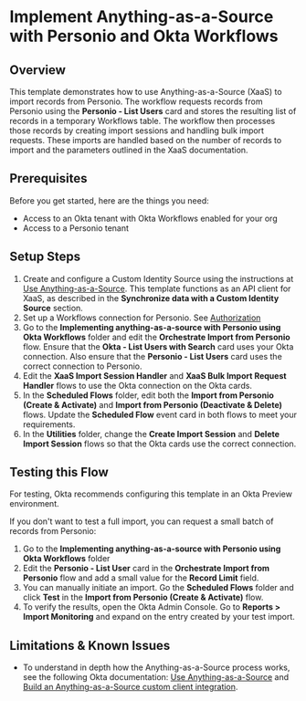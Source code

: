 # Implement Anything-as-a-Source with Personio and Okta Workflows

## Overview

This template demonstrates how to use Anything-as-a-Source (XaaS) to import records from Personio. The workflow requests records from Personio using the **Personio - List Users** card and stores the resulting list of records in a temporary Workflows table. The workflow then processes those records by creating import sessions and handling bulk import requests. These imports are handled based on the number of records to import and the parameters outlined in the XaaS documentation.

## Prerequisites

Before you get started, here are the things you need:

-   Access to an Okta tenant with Okta Workflows enabled for your org
-   Access to a Personio tenant

## Setup Steps

1. Create and configure a Custom Identity Source using the instructions at [Use Anything-as-a-Source](https://help.okta.com/en-us/Content/Topics/users-groups-profiles/usgp-use-anything-as-a-source.htm). This template functions as an API client for XaaS, as described in the **Synchronize data with a Custom Identity Source** section.
1. Set up a Workflows connection for Personio. See [Authorization](https://help.okta.com/wf/en-us/Content/Topics/Workflows/connector-reference/personio/overviews/authorization.htm)
1. Go to the **Implementing anything-as-a-source with Personio using Okta Workflows** folder and edit the **Orchestrate Import from Personio** flow. Ensure that the **Okta - List Users with Search** card uses your Okta connection. Also ensure that the **Personio - List Users** card uses the correct connection to Personio.
1. Edit the **XaaS Import Session Handler** and **XaaS Bulk Import Request Handler** flows to use the Okta connection on the Okta cards.
1. In the **Scheduled Flows** folder, edit both the **Import from Personio (Create & Activate)** and **Import from Personio (Deactivate & Delete)** flows. Update the **Scheduled Flow** event card in both flows to meet your requirements.
1. In the **Utilities** folder, change the **Create Import Session** and **Delete Import Session** flows so that the Okta cards use the correct connection.

## Testing this Flow

For testing, Okta recommends configuring this template in an Okta Preview environment. 

If you don't want to test a full import, you can request a small batch of records from Personio:

1. Go to the **Implementing anything-as-a-source with Personio using Okta Workflows** folder
1. Edit the **Personio - List User** card in the **Orchestrate Import from Personio** flow and add a small value for the **Record Limit** field. 
1. You can manually initiate an import. Go the **Scheduled Flows** folder and click **Test** in the **Import from Personio (Create & Activate)** flow. 
1. To verify the results, open the Okta Admin Console. Go to **Reports > Import Monitoring** and expand on the entry created by your test import.

## Limitations & Known Issues

-  To understand in depth how the Anything-as-a-Source process works, see the following Okta documentation: [Use Anything-as-a-Source](https://help.okta.com/en-us/Content/Topics/users-groups-profiles/usgp-use-anything-as-a-source.htm) and [Build an Anything-as-a-Source custom client integration](https://developer.okta.com/docs/guides/anything-as-a-source/).